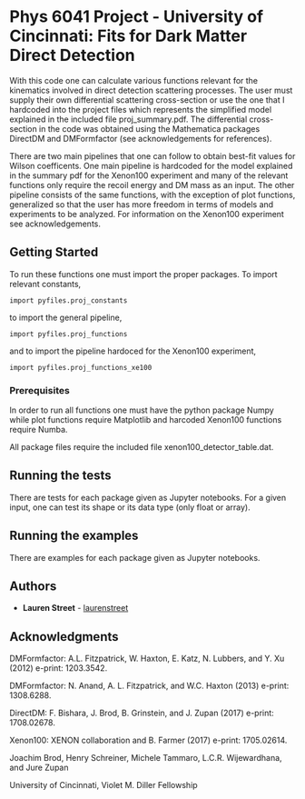 # Phys 6041 Project - University of Cincinnati:  Fits for Dark Matter Direct Detection

With this code one can calculate various functions relevant for the kinematics involved in direct detection scattering processes.  The user must supply their own differential scattering cross-section or use the one that I hardcoded into the project files which represents the simplified model explained in the included file proj_summary.pdf.  The differential cross-section in the code was obtained using the Mathematica packages DirectDM and DMFormfactor (see acknowledgements for references).

There are two main pipelines that one can follow to obtain best-fit values for Wilson coefficents.  One main pipeline is hardcoded for the model explained in the summary pdf for the Xenon100 experiment and many of the relevant functions only require the recoil energy and DM mass as an input.  The other pipeline consists of the same functions, with the exception of plot functions, generalized so that the user has more freedom in terms of models and experiments to be analyzed.  For information on the Xenon100 experiment see acknowledgements.


## Getting Started

To run these functions one must import the proper packages.  To import relevant constants,

```
import pyfiles.proj_constants
```

to import the general pipeline,
```
import pyfiles.proj_functions
```

and to import the pipeline hardoced for the Xenon100 experiment,
```
import pyfiles.proj_functions_xe100
```


### Prerequisites

In order to run all functions one must have the python package Numpy while plot functions require Matplotlib and harcoded Xenon100 functions require Numba.

All package files require the included file xenon100_detector_table.dat.


## Running the tests

There are tests for each package given as Jupyter notebooks.  For a given input, one can test its shape or its data type (only float or array).


## Running the examples

There are examples for each package given as Jupyter notebooks.


## Authors

* **Lauren Street** - [laurenstreet](https://github.com/laurenstreet)


## Acknowledgments
DMFormfactor:  A.L. Fitzpatrick, W. Haxton, E. Katz, N. Lubbers, and Y. Xu (2012) e-print: 1203.3542.

DMFormfactor:  N. Anand, A. L. Fitzpatrick, and W.C. Haxton (2013) e-print:  1308.6288.

DirectDM:  F. Bishara, J. Brod, B. Grinstein, and J. Zupan (2017) e-print:  1708.02678.

Xenon100:  XENON collaboration and B. Farmer (2017) e-print:  1705.02614.

Joachim Brod, Henry Schreiner, Michele Tammaro, L.C.R. Wijewardhana, and Jure Zupan

University of Cincinnati, Violet M. Diller Fellowship
